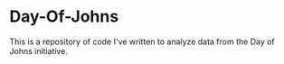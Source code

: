 # Day-Of-Johns

This is a repository of code I've written to analyze data from the Day of Johns initiative.
